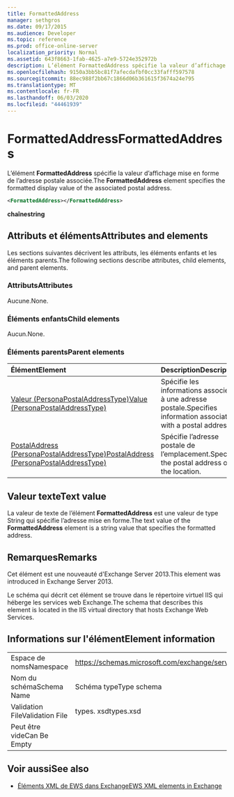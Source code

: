 ```yaml
---
title: FormattedAddress
manager: sethgros
ms.date: 09/17/2015
ms.audience: Developer
ms.topic: reference
ms.prod: office-online-server
localization_priority: Normal
ms.assetid: 643f8663-1fab-4625-a7e9-5724e352972b
description: L’élément FormattedAddress spécifie la valeur d’affichage mise en forme de l’adresse postale associée.
ms.openlocfilehash: 9150a3bb5bc81f7afecdafbf0cc33fafff597578
ms.sourcegitcommit: 88ec988f2bb67c1866d06b361615f3674a24e795
ms.translationtype: MT
ms.contentlocale: fr-FR
ms.lasthandoff: 06/03/2020
ms.locfileid: "44461939"
---
```

# <a name="formattedaddress"></a><span data-ttu-id="4691e-103">FormattedAddress</span><span class="sxs-lookup"><span data-stu-id="4691e-103">FormattedAddress</span></span>

<span data-ttu-id="4691e-104">L’élément **FormattedAddress** spécifie la valeur d’affichage mise en forme de l’adresse postale associée.</span><span class="sxs-lookup"><span data-stu-id="4691e-104">The **FormattedAddress** element specifies the formatted display value of the associated postal address.</span></span> 
  
```XML
<FormattedAddress></FormattedAddress>
```

 <span data-ttu-id="4691e-105">**chaîne**</span><span class="sxs-lookup"><span data-stu-id="4691e-105">**string**</span></span>
## <a name="attributes-and-elements"></a><span data-ttu-id="4691e-106">Attributs et éléments</span><span class="sxs-lookup"><span data-stu-id="4691e-106">Attributes and elements</span></span>

<span data-ttu-id="4691e-107">Les sections suivantes décrivent les attributs, les éléments enfants et les éléments parents.</span><span class="sxs-lookup"><span data-stu-id="4691e-107">The following sections describe attributes, child elements, and parent elements.</span></span>
  
### <a name="attributes"></a><span data-ttu-id="4691e-108">Attributs</span><span class="sxs-lookup"><span data-stu-id="4691e-108">Attributes</span></span>

<span data-ttu-id="4691e-109">Aucune.</span><span class="sxs-lookup"><span data-stu-id="4691e-109">None.</span></span>
  
### <a name="child-elements"></a><span data-ttu-id="4691e-110">Éléments enfants</span><span class="sxs-lookup"><span data-stu-id="4691e-110">Child elements</span></span>

<span data-ttu-id="4691e-111">Aucun.</span><span class="sxs-lookup"><span data-stu-id="4691e-111">None.</span></span>
  
### <a name="parent-elements"></a><span data-ttu-id="4691e-112">Éléments parents</span><span class="sxs-lookup"><span data-stu-id="4691e-112">Parent elements</span></span>

|<span data-ttu-id="4691e-113">**Élément**</span><span class="sxs-lookup"><span data-stu-id="4691e-113">**Element**</span></span>|<span data-ttu-id="4691e-114">**Description**</span><span class="sxs-lookup"><span data-stu-id="4691e-114">**Description**</span></span>|
|:-----|:-----|
|[<span data-ttu-id="4691e-115">Valeur (PersonaPostalAddressType)</span><span class="sxs-lookup"><span data-stu-id="4691e-115">Value (PersonaPostalAddressType)</span></span>](value-personapostaladdresstype.md) <br/> |<span data-ttu-id="4691e-116">Spécifie les informations associées à une adresse postale.</span><span class="sxs-lookup"><span data-stu-id="4691e-116">Specifies information associated with a postal address.</span></span>  <br/> |
|[<span data-ttu-id="4691e-117">PostalAddress (PersonaPostalAddressType)</span><span class="sxs-lookup"><span data-stu-id="4691e-117">PostalAddress (PersonaPostalAddressType)</span></span>](postaladdress-personapostaladdresstype.md) <br/> |<span data-ttu-id="4691e-118">Spécifie l’adresse postale de l’emplacement.</span><span class="sxs-lookup"><span data-stu-id="4691e-118">Specifies the postal address of the location.</span></span>  <br/> |
   
## <a name="text-value"></a><span data-ttu-id="4691e-119">Valeur texte</span><span class="sxs-lookup"><span data-stu-id="4691e-119">Text value</span></span>

<span data-ttu-id="4691e-120">La valeur de texte de l’élément **FormattedAddress** est une valeur de type String qui spécifie l’adresse mise en forme.</span><span class="sxs-lookup"><span data-stu-id="4691e-120">The text value of the **FormattedAddress** element is a string value that specifies the formatted address.</span></span> 
  
## <a name="remarks"></a><span data-ttu-id="4691e-121">Remarques</span><span class="sxs-lookup"><span data-stu-id="4691e-121">Remarks</span></span>

<span data-ttu-id="4691e-122">Cet élément est une nouveauté d'Exchange Server 2013.</span><span class="sxs-lookup"><span data-stu-id="4691e-122">This element was introduced in Exchange Server 2013.</span></span>
  
<span data-ttu-id="4691e-123">Le schéma qui décrit cet élément se trouve dans le répertoire virtuel IIS qui héberge les services web Exchange.</span><span class="sxs-lookup"><span data-stu-id="4691e-123">The schema that describes this element is located in the IIS virtual directory that hosts Exchange Web Services.</span></span>
  
## <a name="element-information"></a><span data-ttu-id="4691e-124">Informations sur l'élément</span><span class="sxs-lookup"><span data-stu-id="4691e-124">Element information</span></span>

|||
|:-----|:-----|
|<span data-ttu-id="4691e-125">Espace de noms</span><span class="sxs-lookup"><span data-stu-id="4691e-125">Namespace</span></span>  <br/> |https://schemas.microsoft.com/exchange/services/2006/types  <br/> |
|<span data-ttu-id="4691e-126">Nom du schéma</span><span class="sxs-lookup"><span data-stu-id="4691e-126">Schema Name</span></span>  <br/> |<span data-ttu-id="4691e-127">Schéma type</span><span class="sxs-lookup"><span data-stu-id="4691e-127">Type schema</span></span>  <br/> |
|<span data-ttu-id="4691e-128">Validation File</span><span class="sxs-lookup"><span data-stu-id="4691e-128">Validation File</span></span>  <br/> |<span data-ttu-id="4691e-129">types. xsd</span><span class="sxs-lookup"><span data-stu-id="4691e-129">types.xsd</span></span>  <br/> |
|<span data-ttu-id="4691e-130">Peut être vide</span><span class="sxs-lookup"><span data-stu-id="4691e-130">Can Be Empty</span></span>  <br/> ||
   
## <a name="see-also"></a><span data-ttu-id="4691e-131">Voir aussi</span><span class="sxs-lookup"><span data-stu-id="4691e-131">See also</span></span>



- [<span data-ttu-id="4691e-132">Éléments XML de EWS dans Exchange</span><span class="sxs-lookup"><span data-stu-id="4691e-132">EWS XML elements in Exchange</span></span>](ews-xml-elements-in-exchange.md)

